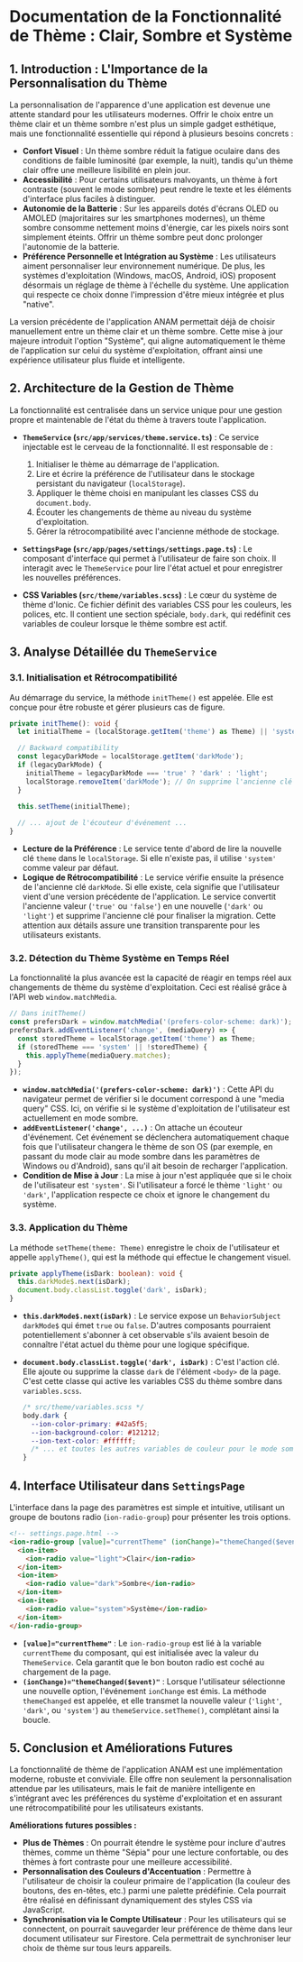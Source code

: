 # Documentation de la Fonctionnalité de Thème : Clair, Sombre et Système

## 1. Introduction : L'Importance de la Personnalisation du Thème

La personnalisation de l'apparence d'une application est devenue une attente standard pour les utilisateurs modernes. Offrir le choix entre un thème clair et un thème sombre n'est plus un simple gadget esthétique, mais une fonctionnalité essentielle qui répond à plusieurs besoins concrets :

-   **Confort Visuel** : Un thème sombre réduit la fatigue oculaire dans des conditions de faible luminosité (par exemple, la nuit), tandis qu'un thème clair offre une meilleure lisibilité en plein jour.
-   **Accessibilité** : Pour certains utilisateurs malvoyants, un thème à fort contraste (souvent le mode sombre) peut rendre le texte et les éléments d'interface plus faciles à distinguer.
-   **Autonomie de la Batterie** : Sur les appareils dotés d'écrans OLED ou AMOLED (majoritaires sur les smartphones modernes), un thème sombre consomme nettement moins d'énergie, car les pixels noirs sont simplement éteints. Offrir un thème sombre peut donc prolonger l'autonomie de la batterie.
-   **Préférence Personnelle et Intégration au Système** : Les utilisateurs aiment personnaliser leur environnement numérique. De plus, les systèmes d'exploitation (Windows, macOS, Android, iOS) proposent désormais un réglage de thème à l'échelle du système. Une application qui respecte ce choix donne l'impression d'être mieux intégrée et plus "native".

La version précédente de l'application ANAM permettait déjà de choisir manuellement entre un thème clair et un thème sombre. Cette mise à jour majeure introduit l'option "Système", qui aligne automatiquement le thème de l'application sur celui du système d'exploitation, offrant ainsi une expérience utilisateur plus fluide et intelligente.

## 2. Architecture de la Gestion de Thème

La fonctionnalité est centralisée dans un service unique pour une gestion propre et maintenable de l'état du thème à travers toute l'application.

-   **`ThemeService` (`src/app/services/theme.service.ts`)** : Ce service injectable est le cerveau de la fonctionnalité. Il est responsable de :
    1.  Initialiser le thème au démarrage de l'application.
    2.  Lire et écrire la préférence de l'utilisateur dans le stockage persistant du navigateur (`localStorage`).
    3.  Appliquer le thème choisi en manipulant les classes CSS du `document.body`.
    4.  Écouter les changements de thème au niveau du système d'exploitation.
    5.  Gérer la rétrocompatibilité avec l'ancienne méthode de stockage.

-   **`SettingsPage` (`src/app/pages/settings/settings.page.ts`)** : Le composant d'interface qui permet à l'utilisateur de faire son choix. Il interagit avec le `ThemeService` pour lire l'état actuel et pour enregistrer les nouvelles préférences.

-   **CSS Variables (`src/theme/variables.scss`)** : Le cœur du système de thème d'Ionic. Ce fichier définit des variables CSS pour les couleurs, les polices, etc. Il contient une section spéciale, `body.dark`, qui redéfinit ces variables de couleur lorsque le thème sombre est actif.

## 3. Analyse Détaillée du `ThemeService`

### 3.1. Initialisation et Rétrocompatibilité

Au démarrage du service, la méthode `initTheme()` est appelée. Elle est conçue pour être robuste et gérer plusieurs cas de figure.

```typescript
private initTheme(): void {
  let initialTheme = (localStorage.getItem('theme') as Theme) || 'system';

  // Backward compatibility
  const legacyDarkMode = localStorage.getItem('darkMode');
  if (legacyDarkMode) {
    initialTheme = legacyDarkMode === 'true' ? 'dark' : 'light';
    localStorage.removeItem('darkMode'); // On supprime l'ancienne clé
  }
  
  this.setTheme(initialTheme);

  // ... ajout de l'écouteur d'événement ...
}
```
-   **Lecture de la Préférence** : Le service tente d'abord de lire la nouvelle clé `theme` dans le `localStorage`. Si elle n'existe pas, il utilise `'system'` comme valeur par défaut.
-   **Logique de Rétrocompatibilité** : Le service vérifie ensuite la présence de l'ancienne clé `darkMode`. Si elle existe, cela signifie que l'utilisateur vient d'une version précédente de l'application. Le service convertit l'ancienne valeur (`'true'` ou `'false'`) en une nouvelle (`'dark'` ou `'light'`) et supprime l'ancienne clé pour finaliser la migration. Cette attention aux détails assure une transition transparente pour les utilisateurs existants.

### 3.2. Détection du Thème Système en Temps Réel

La fonctionnalité la plus avancée est la capacité de réagir en temps réel aux changements de thème du système d'exploitation. Ceci est réalisé grâce à l'API web `window.matchMedia`.

```typescript
// Dans initTheme()
const prefersDark = window.matchMedia('(prefers-color-scheme: dark)');
prefersDark.addEventListener('change', (mediaQuery) => {
  const storedTheme = localStorage.getItem('theme') as Theme;
  if (storedTheme === 'system' || !storedTheme) {
    this.applyTheme(mediaQuery.matches);
  }
});
```
-   **`window.matchMedia('(prefers-color-scheme: dark)')`** : Cette API du navigateur permet de vérifier si le document correspond à une "media query" CSS. Ici, on vérifie si le système d'exploitation de l'utilisateur est actuellement en mode sombre.
-   **`addEventListener('change', ...)`** : On attache un écouteur d'événement. Cet événement se déclenchera automatiquement chaque fois que l'utilisateur changera le thème de son OS (par exemple, en passant du mode clair au mode sombre dans les paramètres de Windows ou d'Android), sans qu'il ait besoin de recharger l'application.
-   **Condition de Mise à Jour** : La mise à jour n'est appliquée que si le choix de l'utilisateur est `'system'`. Si l'utilisateur a forcé le thème `'light'` ou `'dark'`, l'application respecte ce choix et ignore le changement du système.

### 3.3. Application du Thème

La méthode `setTheme(theme: Theme)` enregistre le choix de l'utilisateur et appelle `applyTheme()`, qui est la méthode qui effectue le changement visuel.

```typescript
private applyTheme(isDark: boolean): void {
  this.darkMode$.next(isDark);
  document.body.classList.toggle('dark', isDark);
}
```
-   **`this.darkMode$.next(isDark)`** : Le service expose un `BehaviorSubject` `darkMode$` qui émet `true` ou `false`. D'autres composants pourraient potentiellement s'abonner à cet observable s'ils avaient besoin de connaître l'état actuel du thème pour une logique spécifique.
-   **`document.body.classList.toggle('dark', isDark)`** : C'est l'action clé. Elle ajoute ou supprime la classe `dark` de l'élément `<body>` de la page. C'est cette classe qui active les variables CSS du thème sombre dans `variables.scss`.

    ```css
    /* src/theme/variables.scss */
    body.dark {
      --ion-color-primary: #42a5f5;
      --ion-background-color: #121212;
      --ion-text-color: #ffffff;
      /* ... et toutes les autres variables de couleur pour le mode sombre */
    }
    ```

## 4. Interface Utilisateur dans `SettingsPage`

L'interface dans la page des paramètres est simple et intuitive, utilisant un groupe de boutons radio (`ion-radio-group`) pour présenter les trois options.

```html
<!-- settings.page.html -->
<ion-radio-group [value]="currentTheme" (ionChange)="themeChanged($event)">
  <ion-item>
    <ion-radio value="light">Clair</ion-radio>
  </ion-item>
  <ion-item>
    <ion-radio value="dark">Sombre</ion-radio>
  </ion-item>
  <ion-item>
    <ion-radio value="system">Système</ion-radio>
  </ion-item>
</ion-radio-group>
```
-   **`[value]="currentTheme"`** : Le `ion-radio-group` est lié à la variable `currentTheme` du composant, qui est initialisée avec la valeur du `ThemeService`. Cela garantit que le bon bouton radio est coché au chargement de la page.
-   **`(ionChange)="themeChanged($event)"`** : Lorsque l'utilisateur sélectionne une nouvelle option, l'événement `ionChange` est émis. La méthode `themeChanged` est appelée, et elle transmet la nouvelle valeur (`'light'`, `'dark'`, ou `'system'`) au `themeService.setTheme()`, complétant ainsi la boucle.

## 5. Conclusion et Améliorations Futures

La fonctionnalité de thème de l'application ANAM est une implémentation moderne, robuste et conviviale. Elle offre non seulement la personnalisation attendue par les utilisateurs, mais le fait de manière intelligente en s'intégrant avec les préférences du système d'exploitation et en assurant une rétrocompatibilité pour les utilisateurs existants.

**Améliorations futures possibles :**
-   **Plus de Thèmes** : On pourrait étendre le système pour inclure d'autres thèmes, comme un thème "Sépia" pour une lecture confortable, ou des thèmes à fort contraste pour une meilleure accessibilité.
-   **Personnalisation des Couleurs d'Accentuation** : Permettre à l'utilisateur de choisir la couleur primaire de l'application (la couleur des boutons, des en-têtes, etc.) parmi une palette prédéfinie. Cela pourrait être réalisé en définissant dynamiquement des styles CSS via JavaScript.
-   **Synchronisation via le Compte Utilisateur** : Pour les utilisateurs qui se connectent, on pourrait sauvegarder leur préférence de thème dans leur document utilisateur sur Firestore. Cela permettrait de synchroniser leur choix de thème sur tous leurs appareils.